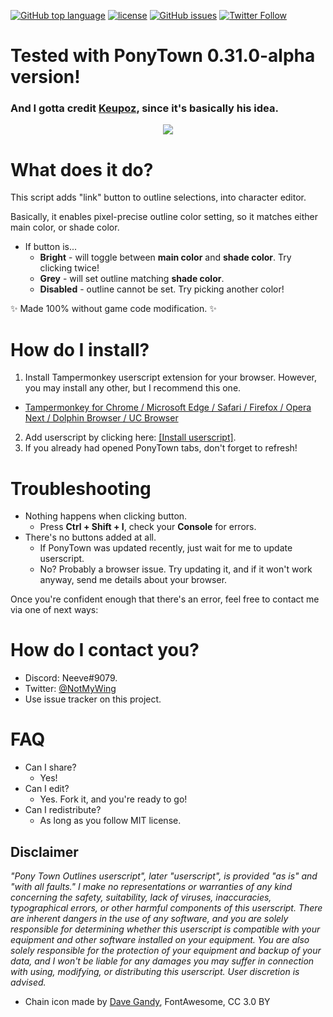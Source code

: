 [![GitHub top language](https://img.shields.io/github/languages/top/neeve01/ponytown-outlines.svg)]()
[![license](https://img.shields.io/github/license/neeve01/ponytown-outlines.svg)]()
[![GitHub issues](https://img.shields.io/github/issues/neeve01/ponytown-outlines.svg)]()
[![Twitter Follow](https://img.shields.io/twitter/follow/notmywing.svg?style=social&label=Get%20my%20unimportant%20tweets)](https://twitter.com/NotMyWing)

# Tested with PonyTown 0.31.0-alpha version!
### And I gotta credit [Keupoz](https://github.com/keupoz), since it's basically his idea.

<div style="text-align:center"><img src="https://i.imgur.com/GiflxoD.png"/></div>

# What does it do?
This script adds "link" button to outline selections, into character editor.

Basically, it enables pixel-precise outline color setting, so it matches either main color, or shade color.
* If button is...
   * **Bright** - will toggle between __main color__ and __shade color__. Try clicking twice!
   * **Grey** - will set outline matching __shade color__.
   * **Disabled** - outline cannot be set. Try picking another color!

:sparkles: Made 100% without game code modification. :sparkles:

# How do I install?
1. Install Tampermonkey userscript extension for your browser. However, you may install any other, but I recommend this one.
* [Tampermonkey for Chrome / Microsoft Edge / Safari / Firefox / Opera Next / Dolphin Browser / UC Browser](http://tampermonkey.net/)
2. Add userscript by clicking here: [[Install userscript]](https://github.com/Neeve01/PonyTown-Outlines/raw/master/PonyTown_Outlines.user.js).
3. If you already had opened PonyTown tabs, don't forget to refresh!

# Troubleshooting
* Nothing happens when clicking button.
  * Press **Ctrl + Shift + I**, check your **Console** for errors.
* There's no buttons added at all.
  * If PonyTown was updated recently, just wait for me to update userscript.
  * No? Probably a browser issue. Try updating it, and if it won't work anyway, send me details about your browser.
  
Once you're confident enough that there's an error, feel free to contact me via one of next ways:

# How do I contact you?
* Discord: Neeve#9079.
* Twitter: [@NotMyWing](https://twitter.com/NotMyWing)
* Use issue tracker on this project.

# FAQ
* Can I share?
  * Yes!
* Can I edit?
  * Yes. Fork it, and you're ready to go!
* Can I redistribute?
  * As long as you follow MIT license.
  
## Disclaimer
*"Pony Town Outlines userscript", later "userscript", is provided "as is" and "with all faults." I make no representations or warranties of any kind concerning the safety, suitability, lack of viruses, inaccuracies, typographical errors, or other harmful components of this userscript. There are inherent dangers in the use of any software, and you are solely responsible for determining whether this userscript is compatible with your equipment and other software installed on your equipment. You are also solely responsible for the protection of your equipment and backup of your data, and I won't be liable for any damages you may suffer in connection with using, modifying, or distributing this userscript. User discretion is advised.*

* Chain icon made by <a href="https://www.flaticon.com/authors/dave-gandy" title="Dave Gandy">Dave Gandy</a>, FontAwesome, CC 3.0 BY
